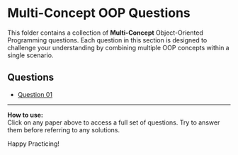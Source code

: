 # Multi-Concept OOP Questions

This folder contains a collection of **Multi-Concept** Object-Oriented Programming questions. Each question in this section is designed to challenge your understanding by combining multiple OOP concepts within a single scenario.

## Questions

- [Question 01](1.md)
<!-- Add more questions as needed -->

---

**How to use:**  
Click on any paper above to access a full set of questions. Try to answer them before referring to any solutions.

Happy Practicing!